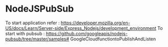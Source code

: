 # NodeJSPubSub
To start application refer : https://developer.mozilla.org/en-US/docs/Learn/Server-side/Express_Nodejs/development_environment
To start with pubsub : https://github.com/googleapis/nodejs-pubsub/tree/master/samples# GoogleCloudfunctiontoPublishAndListen
